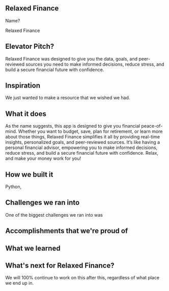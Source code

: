 ## Relaxed Finance


Name? 

Relaxed Finance 

## Elevator Pitch? 

Relaxed Finance was designed to give you the data, goals, and peer-reviewed sources you need to make informed decisions, reduce stress, and build a secure financial future with confidence. 


## Inspiration 

We just wanted to make a resource that we wished we had. 

## What it does 

As the name suggests, this app is designed to give you financial peace-of-mind. Whether you want to budget, save, plan for retirement, or learn more about those things, Relaxed Finance simplifies it all by providing real-time insights, personalized goals, and peer-reviewed sources. It’s like having a personal financial advisor, empowering you to make informed decisions, reduce stress, and build a secure financial future with confidence. Relax, and make your money work for you! 

## How we built it 

Python,  

## Challenges we ran into 

One of the biggest challenges we ran into was  

## Accomplishments that we're proud of 

 

## What we learned 

 

## What's next for Relaxed Finance? 

We will 100% continue to work on this after this, regardless of what place we end up in. 

 